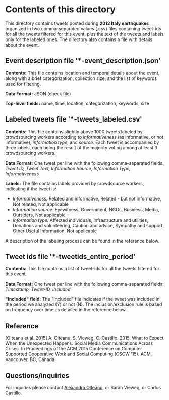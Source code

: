 Contents of this directory
==========================
This directory contains tweets posted during **2012 Italy earthquakes** organized in two comma-separated values (.csv) files containing tweet-ids for all the tweets filtered for this event, plus the text of the tweets and labels only for the labeled ones. The directory also contains a file with details about the event.

Event description file '*-event_description.json'
-------------------------------------------------
**Contents:** This file contains location and temporal details about the event, along with a brief categorization, collection size, and the list of keywords used for filtering.

**Data Format:** JSON (check file)

**Top-level fields:** name, time, location, categorization, keywords, size

Labeled tweets file '*-tweets_labeled.csv'
------------------------------------------
**Contents:** This file contains slightly above 1000 tweets labeled by crowdsourcing workers according to *informativeness* (as informative, or not informative), *information type*, and *source*. Each tweet is accompanied by three labels, each being the result of the majority voting among at least 3 crowdsourcing workers.

**Data Format:** One tweet per line with the following comma-separated fields:
*Tweet ID, Tweet Text, Information Source, Information Type, Informativeness*

**Labels:**
The file contains labels provided by crowdsource workers, indicating if the tweet is:

 - *Informativeness:* Related and informative, Related - but not informative, Not related, Not applicable
 - *Information source:* Eyewitness, Government, NGOs, Business, Media, Outsiders, Not applicable
 - *Information type:* Affected individuals, Infrastructure and utilities, Donations and volunteering, Caution and advice, Sympathy and support, Other Useful Information, Not applicable

A description of the labeling process can be found in the reference below.

Tweet ids file '*-tweetids_entire_period'
-----------------------------------------
**Contents:** This file contains a list of tweet-ids for all the tweets filtered for this event.

**Data Format:** One tweet per line with the following comma-separated fields:
  *Timestamp, Tweet-ID, Included*

**"Included" field:**
The "Included" file indicates if the tweet was included in the period we analyzed (Y) or not (N). The inclusion/exclusion rule is based on frequency over time as detailed in the reference below.

Reference
---------
[Olteanu et al. 2015] A. Olteanu, S. Vieweg, C. Castillo. 2015. What to Expect When the Unexpected Happens: Social Media Communications Across Crises. In Proceedings of the ACM 2015 Conference on Computer Supported Cooperative Work and Social Computing (CSCW '15). ACM, Vancouver, BC, Canada.

Questions/inquiries
-------------------
For inquiries please contact [Alexandra Olteanu](mailto:alexandra.olteanu@epfl.ch), or Sarah Vieweg, or Carlos Castillo.
 
